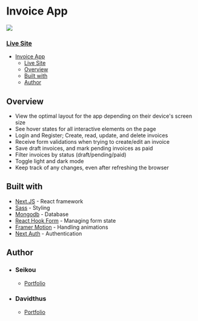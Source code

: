 # Invoice App

![](./public/preview.jpg)

### [Live Site](url)

- [Invoice App](#invoice-app)
    - [Live Site](#live-site)
  - [Overview](#overview)
  - [Built with](#built-with)
  - [Author](#author)

## Overview

- View the optimal layout for the app depending on their device's screen size
- See hover states for all interactive elements on the page
- Login and Register; Create, read, update, and delete invoices 
- Receive form validations when trying to create/edit an invoice
- Save draft invoices, and mark pending invoices as paid
- Filter invoices by status (draft/pending/paid)
- Toggle light and dark mode
- Keep track of any changes, even after refreshing the browser

## Built with

- [Next.JS](https://nextjs.org/) - React framework
- [Sass](https://sass-lang.com/) - Styling
- [Mongodb](https://www.mongodb.com/) - Database
- [React Hook Form](https://react-hook-form.com/) - Managing form state
- [Framer Motion](https://www.framer.com/motion/) - Handling animations
- [Next Auth](https://next-auth.js.org/getting-started/introduction) - Authentication

## Author

- ### Seikou
  - [Portfolio](https://portfolio-selly361.vercel.app/)

- ### Davidthus
  - [Portfolio](url)